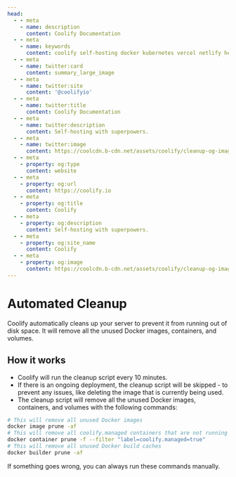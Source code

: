 ```yaml
---
head:
  - - meta
    - name: description
      content: Coolify Documentation
  - - meta
    - name: keywords
      content: coolify self-hosting docker kubernetes vercel netlify heroku render digitalocean aws gcp azure
  - - meta
    - name: twitter:card
      content: summary_large_image
  - - meta
    - name: twitter:site
      content: '@coolifyio'
  - - meta
    - name: twitter:title
      content: Coolify Documentation
  - - meta
    - name: twitter:description
      content: Self-hosting with superpowers.
  - - meta
    - name: twitter:image
      content: https://coolcdn.b-cdn.net/assets/coolify/cleanup-og-image.png
  - - meta
    - property: og:type
      content: website
  - - meta
    - property: og:url
      content: https://coolify.io
  - - meta
    - property: og:title
      content: Coolify
  - - meta
    - property: og:description
      content: Self-hosting with superpowers.
  - - meta
    - property: og:site_name
      content: Coolify
  - - meta
    - property: og:image
      content: https://coolcdn.b-cdn.net/assets/coolify/cleanup-og-image.png
---
```

# Automated Cleanup

Coolify automatically cleans up your server to prevent it from running out of disk space. It will remove all the unused Docker images, containers, and volumes.

## How it works
- Coolify will run the cleanup script every 10 minutes.
- If there is an ongoing deployment, the cleanup script will be skipped - to prevent any issues, like deleting the image that is currently being used.
- The cleanup script will remove all the unused Docker images, containers, and volumes with the following commands:

```bash
# This will remove all unused Docker images
docker image prune -af
# This will remove all coolify.managed containers that are not running
docker container prune -f --filter "label=coolify.managed=true"
# This will remove all unused Docker build caches
docker builder prune -af
```

If something goes wrong, you can always run these commands manually.